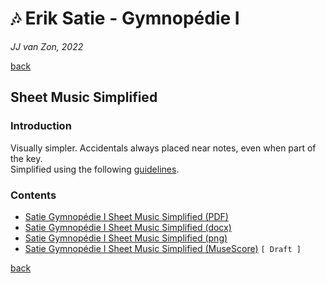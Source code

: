 🎶 Erik Satie - Gymnopédie Ⅰ
============================

*JJ van Zon, 2022*

[back](../README.md)

Sheet Music Simplified
----------------------

### Introduction

Visually simpler. Accidentals always placed near notes, even when part of the key.  
Simplified using the following [guidelines](https://jjvanzon.github.io/Piano-Playing-Docs/methods/sheet-music-simplification.html).

### Contents

- [Satie Gymnopédie Ⅰ Sheet Music Simplified (PDF)](satie-gymnopedie-1-sheet-music-simplified.pdf)
- [Satie Gymnopédie Ⅰ Sheet Music Simplified (docx)](satie-gymnopedie-1-sheet-music-simplified.docx)
- [Satie Gymnopédie Ⅰ Sheet Music Simplified (png)](satie-gymnopedie-1-sheet-music-simplified.png)
- [Satie Gymnopédie Ⅰ Sheet Music Simplified (MuseScore)](satie-gymnopedie-1-sheet-music-simplified.mscz) `[ Draft ]`

[back](../README.md)